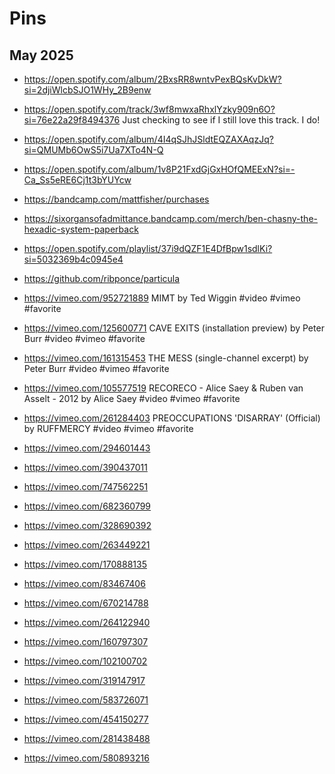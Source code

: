# Pins

## May 2025

- https://open.spotify.com/album/2BxsRR8wntvPexBQsKvDkW?si=2djiWlcbSJO1WHy_2B9enw

- https://open.spotify.com/track/3wf8mwxaRhxlYzky909n6O?si=76e22a29f8494376
  Just checking to see if I still love this track. I do!

- https://open.spotify.com/album/4I4qSJhJSldtEQZAXAqzJq?si=QMUMb6OwS5i7Ua7XTo4N-Q

- https://open.spotify.com/album/1v8P21FxdGjGxHOfQMEExN?si=-Ca_Ss5eRE6Cj1t3bYUYcw

- https://bandcamp.com/mattfisher/purchases

- https://sixorgansofadmittance.bandcamp.com/merch/ben-chasny-the-hexadic-system-paperback

- https://open.spotify.com/playlist/37i9dQZF1E4DfBpw1sdlKi?si=5032369b4c0945e4

- https://github.com/ribponce/particula 

- https://vimeo.com/952721889
  MIMT by Ted Wiggin #video #vimeo #favorite

- https://vimeo.com/125600771
  CAVE EXITS (installation preview) by Peter Burr #video #vimeo #favorite

- https://vimeo.com/161315453
  THE MESS (single-channel excerpt) by Peter Burr #video #vimeo #favorite

- https://vimeo.com/105577519
  RECORECO - Alice Saey & Ruben van Asselt - 2012 by Alice Saey #video #vimeo #favorite

- https://vimeo.com/261284403
  PREOCCUPATIONS 'DISARRAY' (Official) by RUFFMERCY #video #vimeo #favorite

- https://vimeo.com/294601443

- https://vimeo.com/390437011

- https://vimeo.com/747562251

- https://vimeo.com/682360799

- https://vimeo.com/328690392

- https://vimeo.com/263449221

- https://vimeo.com/170888135

- https://vimeo.com/83467406

- https://vimeo.com/670214788

- https://vimeo.com/264122940

- https://vimeo.com/160797307

- https://vimeo.com/102100702
- https://vimeo.com/319147917
- https://vimeo.com/583726071
- https://vimeo.com/454150277
- https://vimeo.com/281438488
- https://vimeo.com/580893216